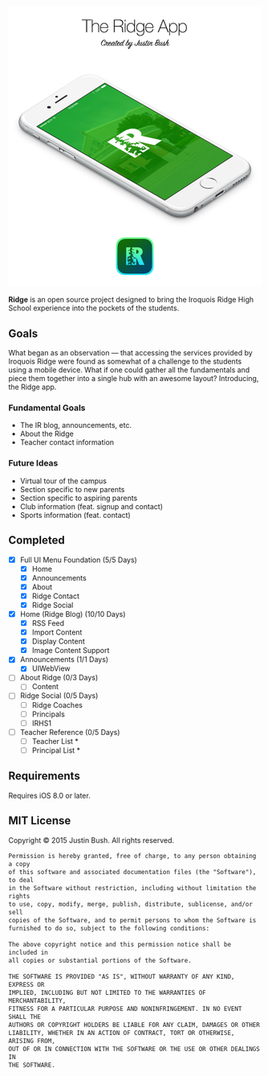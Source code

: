 <img src="Cover.png" width="860" />

<b>Ridge</b> is an open source project designed to bring the Iroquois Ridge High School experience into the pockets of the students.

## Goals
What began as an observation — that accessing the services provided by Iroquois Ridge were found as somewhat of a challenge to the students using a mobile device. What if one could gather all the fundamentals and piece them together into a single hub with an awesome layout? Introducing, the Ridge app.

### Fundamental Goals
- The IR blog, announcements, etc.
- About the Ridge
- Teacher contact information

### Future Ideas
- Virtual tour of the campus
- Section specific to new parents
- Section specific to aspiring parents
- Club information (feat. signup and contact)
- Sports information (feat. contact)

## Completed
- [x] Full UI Menu Foundation (5/5 Days)
    - [x] Home
    - [x] Announcements
    - [x] About
    - [x] Ridge Contact
    - [x] Ridge Social
- [x] Home (Ridge Blog) (10/10 Days)
    - [x] RSS Feed
    - [x] Import Content
    - [x] Display Content
    - [x] Image Content Support
- [x] Announcements (1/1 Days)
    - [x] UIWebView
- [ ] About Ridge (0/3 Days)
    - [ ] Content
- [ ] Ridge Social (0/5 Days)
    - [ ] Ridge Coaches
    - [ ] Principals
    - [ ] IRHS1
- [ ] Teacher Reference (0/5 Days)
    - [ ] Teacher List *
    - [ ] Principal List *

## Requirements
Requires iOS 8.0 or later.

## MIT License

Copyright © 2015 Justin Bush. All rights reserved.

```
Permission is hereby granted, free of charge, to any person obtaining a copy
of this software and associated documentation files (the "Software"), to deal
in the Software without restriction, including without limitation the rights
to use, copy, modify, merge, publish, distribute, sublicense, and/or sell
copies of the Software, and to permit persons to whom the Software is
furnished to do so, subject to the following conditions:

The above copyright notice and this permission notice shall be included in
all copies or substantial portions of the Software.

THE SOFTWARE IS PROVIDED "AS IS", WITHOUT WARRANTY OF ANY KIND, EXPRESS OR
IMPLIED, INCLUDING BUT NOT LIMITED TO THE WARRANTIES OF MERCHANTABILITY,
FITNESS FOR A PARTICULAR PURPOSE AND NONINFRINGEMENT. IN NO EVENT SHALL THE
AUTHORS OR COPYRIGHT HOLDERS BE LIABLE FOR ANY CLAIM, DAMAGES OR OTHER
LIABILITY, WHETHER IN AN ACTION OF CONTRACT, TORT OR OTHERWISE, ARISING FROM,
OUT OF OR IN CONNECTION WITH THE SOFTWARE OR THE USE OR OTHER DEALINGS IN
THE SOFTWARE.
```
